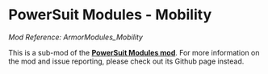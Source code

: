 # PowerSuit Modules - Mobility

*Mod Reference: ArmorModules_Mobility*

This is a sub-mod of the [**PowerSuit Modules mod**](https://github.com/budak7273/ArmorModules/). For more information on the mod and issue reporting, please check out its Github page instead.
